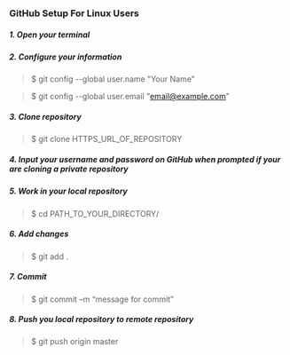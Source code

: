 ### GitHub Setup For Linux Users

##### 1. Open your terminal
##### 2. Configure your information

>$ git config --global user.name "Your Name"

>$ git config --global user.email "email@example.com"

##### 3. Clone repository

>$ git clone HTTPS_URL_OF_REPOSITORY

##### 4. Input your username and password on GitHub when prompted if your are cloning a private repository

##### 5. Work in your local repository

>$ cd PATH_TO_YOUR_DIRECTORY/

##### 6. Add changes 

>$ git add .

##### 7. Commit

>$ git commit –m “message for commit”

##### 8. Push you local repository to remote repository

>$ git push origin master
